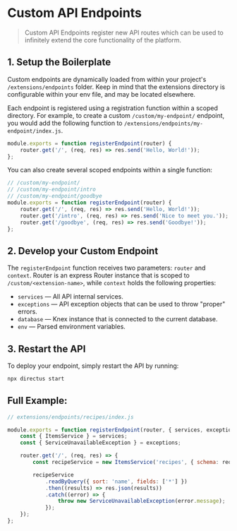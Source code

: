 # Custom API Endpoints <small></small>

> Custom API Endpoints register new API routes which can be used to infinitely extend the core functionality of the
> platform.

## 1. Setup the Boilerplate

Custom endpoints are dynamically loaded from within your project's `/extensions/endpoints` folder. Keep in mind that the
extensions directory is configurable within your env file, and may be located elsewhere.

Each endpoint is registered using a registration function within a scoped directory. For example, to create a custom
`/custom/my-endpoint/` endpoint, you would add the following function to `/extensions/endpoints/my-endpoint/index.js`.

```js
module.exports = function registerEndpoint(router) {
	router.get('/', (req, res) => res.send('Hello, World!'));
};
```

You can also create several scoped endpoints within a single function:

```js
// /custom/my-endpoint/
// /custom/my-endpoint/intro
// /custom/my-endpoint/goodbye
module.exports = function registerEndpoint(router) {
	router.get('/', (req, res) => res.send('Hello, World!'));
	router.get('/intro', (req, res) => res.send('Nice to meet you.'));
	router.get('/goodbye', (req, res) => res.send('Goodbye!'));
};
```

## 2. Develop your Custom Endpoint

The `registerEndpoint` function receives two parameters: `router` and `context`. Router is an express Router instance
that is scoped to `/custom/<extension-name>`, while `context` holds the following properties:

- `services` — All API internal services.
- `exceptions` — API exception objects that can be used to throw "proper" errors.
- `database` — Knex instance that is connected to the current database.
- `env` — Parsed environment variables.

## 3. Restart the API

To deploy your endpoint, simply restart the API by running:

```bash
npx directus start
```

## Full Example:

```js
// extensions/endpoints/recipes/index.js

module.exports = function registerEndpoint(router, { services, exceptions }) {
	const { ItemsService } = services;
	const { ServiceUnavailableException } = exceptions;

	router.get('/', (req, res) => {
		const recipeService = new ItemsService('recipes', { schema: req.schema, accountability: req.accountability });

		recipeService
			.readByQuery({ sort: 'name', fields: ['*'] })
			.then((results) => res.json(results))
			.catch((error) => {
				throw new ServiceUnavailableException(error.message);
			});
	});
};
```

